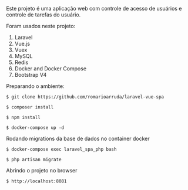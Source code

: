 Este projeto é uma aplicação web com controle de acesso de usuários e controle de tarefas do usuário.

Foram usados neste projeto:

1. Laravel
2. Vue.js
3. Vuex
4. MySQL
5. Redis
6. Docker and Docker Compose
7. Bootstrap V4

Preparando o ambiente:

```
$ git clone https://github.com/romarioarruda/laravel-vue-spa

$ composer install

$ npm install

$ docker-compose up -d
```

Rodando migrations da base de dados no container docker

```
$ docker-compose exec laravel_spa_php bash

$ php artisan migrate
```

Abrindo o projeto no browser

```
$ http://localhost:8081
```
